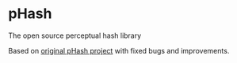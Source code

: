 # pHash
The open source perceptual hash library

Based on [original pHash project](http://www.phash.org) with fixed bugs and improvements.
